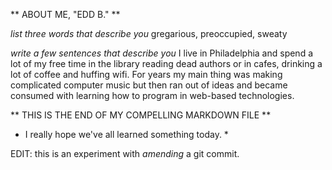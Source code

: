 ** ABOUT ME, "EDD B." **

_list three words that describe you_
gregarious, preoccupied, sweaty

_write a few sentences that describe you_
I live in Philadelphia and spend a lot of my free time in the library reading dead authors or in cafes, drinking a lot of coffee and huffing wifi. For years my main thing was making complicated computer music but then ran out of ideas and became consumed with learning how to program in web-based technologies.

** THIS IS THE END OF MY COMPELLING MARKDOWN FILE **
* I really hope we've all learned something today. *

EDIT: this is an experiment with _amending_ a git commit.

